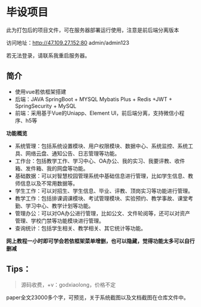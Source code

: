 # 毕设项目

此为打包后的项目文件，可在服务器部署运行使用，注意是前后端分离版本

访问地址：http://47.109.27.152:80 admin/admin123

若无法登录，请联系我重启服务器。

## 简介

- 使用vue若依框架搭建
- 后端：JAVA SpringBoot + MYSQL Mybatis Plus + Redis +JWT + SpringSecurity  + MySQL
- 前端：采用基于Vue的Uniapp、Element UI，前后端分离，支持微信小程序、h5等

**功能概览**

- 系统管理：包括系统设置模块、用户权限模块、数据中心、系统监控、系统工具、网络云盘、通知公告、日志管理等功能。
- 工作台：包括教学工作、学习中心、OA办公、我的实习、我要评教、收件箱、发件箱、我的网盘等功能。
- 基础数据：可以对智慧校园管理系统中基础信息进行管理，比如学生信息、教师信息以及不常用数据等。
- 学生工作：可以对招生、学生信息、毕业、评教、顶岗实习等功能进行管理。
- 教学工作：包括排课调课模块、考试管理模块、实验预约、教学事故、课堂考勤、学习中心、教学计划等功能。
- 管理办公：可以对OA办公进行管理，比如公文、文件轮阅等，还可以对资产管理、学校门禁等功能模块进行管理。
- 查询统计：包括学生相关、教学相关、其它统计等功能。

**网上教程一小时即可学会若依框架菜单增删，也可以隐藏，觉得功能太多可以自行删减**

## Tips：

> 源码收费，+v：godxiaolong，价格不定

paper全文23000多个字，可预览，关于系统截图以及文档截图在仓库文件中。
